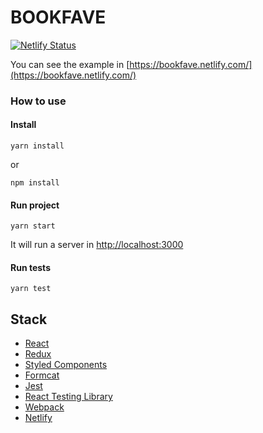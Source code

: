 # BOOKFAVE

[![Netlify Status](https://api.netlify.com/api/v1/badges/3b7e2956-288f-497f-9473-3f88b0cf8b4f/deploy-status)](https://app.netlify.com/sites/bookfave/deploys)

You can see the example in [https://bookfave.netlify.com/](https://bookfave.netlify.com/)

### How to use

#### Install

```
yarn install
```

or

```
npm install
```

#### Run project

```
yarn start
```

It will run a server in [http://localhost:3000](http://localhost:3000)

#### Run tests

```
yarn test
```

## Stack

- [React](https://reactjs.org/)
- [Redux](https://redux.js.org/)
- [Styled Components](https://www.styled-components.com/)
- [Formcat](https://github.com/guilouro/formcat)
- [Jest](https://jestjs.io/)
- [React Testing Library](https://github.com/testing-library/react-testing-library)
- [Webpack](https://webpack.js.org/)
- [Netlify](https://www.netlify.com/)
